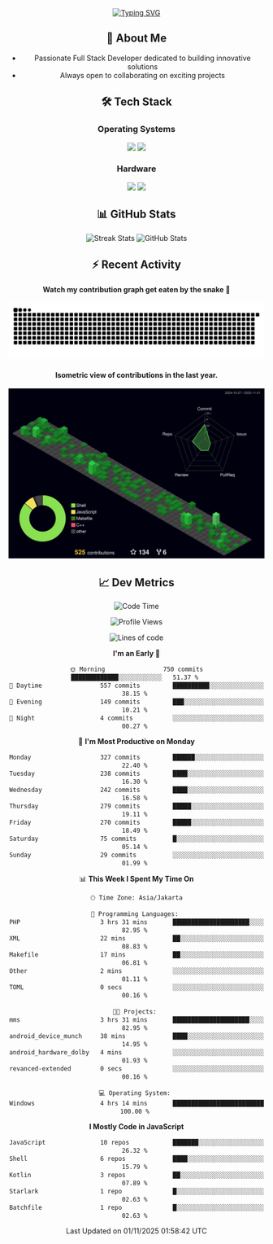 <div align="center" style="max-width: 900px; margin: auto;">
<a href="https://github.com/thunderkex">
  <img src="https://readme-typing-svg.herokuapp.com?font=Fira+Code&pause=1000&center=true&vCenter=true&width=435&lines=Ha+ha!+I+am+here!;Told+you+a+storm+was+coming!" alt="Typing SVG" />
</a>

## 👋 About Me
- Passionate Full Stack Developer dedicated to building innovative solutions
- Always open to collaborating on exciting projects

## 🛠️ Tech Stack
### Operating Systems
<a href="#"><img src="https://img.shields.io/badge/Linux-FCC624?style=flat&logo=linux&logoColor=black"></a>
<a href="#"><img src="https://img.shields.io/badge/Windows-0078D6?style=flat&logo=windows&logoColor=white"></a>

### Hardware
<a href="#"><img src="https://img.shields.io/badge/Raspberry%20Pi-C51A4A?style=flat&logo=raspberrypi&logoColor=white"></a>
<a href="#"><img src="https://img.shields.io/badge/Arduino-00979D?style=flat&logo=Arduino&logoColor=white"></a>

## 📊 GitHub Stats
<div align="center">
  <img src="https://streak-stats.demolab.com?user=thunderkex&theme=tokyonight-duo&border_radius=20" alt="Streak Stats" />
  <img src="https://github-readme-stats.vercel.app/api?username=thunderkex&show_icons=true&theme=tokyonight&border_radius=20" alt="GitHub Stats" />
</div>

## ⚡ Recent Activity
<h4>Watch my contribution graph get eaten by the snake 🐍</h4>
<img width="600em" alt="thunderkex's Github commit snake" src="https://raw.githubusercontent.com/thunderkex/thunderkex/output/grid-snake-ov.svg" />

<h4>Isometric view of contributions in the last year.</h4>
<a href="./profile-3d-contrib/profile-night-green.svg">
	<img width="600em" src="./profile-3d-contrib/profile-night-green.svg">
</a>

## 📈 Dev Metrics
<!--START_SECTION:waka-->
![Code Time](http://img.shields.io/badge/Code%20Time-1%2C658%20hrs%2015%20mins-blue)

![Profile Views](http://img.shields.io/badge/Profile%20Views-1-blue)

![Lines of code](https://img.shields.io/badge/From%20Hello%20World%20I%27ve%20Written-3.5%20million%20lines%20of%20code-blue)

**I'm an Early 🐤** 

```text
🌞 Morning                750 commits         █████████████░░░░░░░░░░░░   51.37 % 
🌆 Daytime                557 commits         ██████████░░░░░░░░░░░░░░░   38.15 % 
🌃 Evening                149 commits         ███░░░░░░░░░░░░░░░░░░░░░░   10.21 % 
🌙 Night                  4 commits           ░░░░░░░░░░░░░░░░░░░░░░░░░   00.27 % 
```
📅 **I'm Most Productive on Monday** 

```text
Monday                   327 commits         ██████░░░░░░░░░░░░░░░░░░░   22.40 % 
Tuesday                  238 commits         ████░░░░░░░░░░░░░░░░░░░░░   16.30 % 
Wednesday                242 commits         ████░░░░░░░░░░░░░░░░░░░░░   16.58 % 
Thursday                 279 commits         █████░░░░░░░░░░░░░░░░░░░░   19.11 % 
Friday                   270 commits         █████░░░░░░░░░░░░░░░░░░░░   18.49 % 
Saturday                 75 commits          █░░░░░░░░░░░░░░░░░░░░░░░░   05.14 % 
Sunday                   29 commits          ░░░░░░░░░░░░░░░░░░░░░░░░░   01.99 % 
```


📊 **This Week I Spent My Time On** 

```text
🕑︎ Time Zone: Asia/Jakarta

💬 Programming Languages: 
PHP                      3 hrs 31 mins       █████████████████████░░░░   82.95 % 
XML                      22 mins             ██░░░░░░░░░░░░░░░░░░░░░░░   08.83 % 
Makefile                 17 mins             ██░░░░░░░░░░░░░░░░░░░░░░░   06.81 % 
Other                    2 mins              ░░░░░░░░░░░░░░░░░░░░░░░░░   01.11 % 
TOML                     0 secs              ░░░░░░░░░░░░░░░░░░░░░░░░░   00.16 % 

🐱‍💻 Projects: 
mms                      3 hrs 31 mins       █████████████████████░░░░   82.95 % 
android_device_munch     38 mins             ████░░░░░░░░░░░░░░░░░░░░░   14.95 % 
android_hardware_dolby   4 mins              ░░░░░░░░░░░░░░░░░░░░░░░░░   01.93 % 
revanced-extended        0 secs              ░░░░░░░░░░░░░░░░░░░░░░░░░   00.16 % 

💻 Operating System: 
Windows                  4 hrs 14 mins       █████████████████████████   100.00 % 
```

**I Mostly Code in JavaScript** 

```text
JavaScript               10 repos            ███████░░░░░░░░░░░░░░░░░░   26.32 % 
Shell                    6 repos             ████░░░░░░░░░░░░░░░░░░░░░   15.79 % 
Kotlin                   3 repos             ██░░░░░░░░░░░░░░░░░░░░░░░   07.89 % 
Starlark                 1 repo              █░░░░░░░░░░░░░░░░░░░░░░░░   02.63 % 
Batchfile                1 repo              █░░░░░░░░░░░░░░░░░░░░░░░░   02.63 % 
```




 Last Updated on 01/11/2025 01:58:42 UTC
<!--END_SECTION:waka-->
</div>
